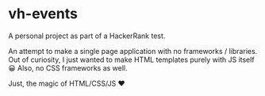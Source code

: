 # vh-events

A personal project as part of a HackerRank test.

An attempt to make a single page application with no frameworks / libraries.
Out of curiosity, I just wanted to make HTML templates purely with JS itself 😀
Also, no CSS frameworks as well.

Just, the magic of HTML/CSS/JS ❤
